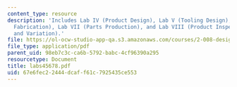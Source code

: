 ```yaml
---
content_type: resource
description: 'Includes Lab IV (Product Design), Lab V (Tooling Design), Lab VI (Tooling
  Fabrication), Lab VII (Parts Production), and Lab VIII (Product Inspection: Quality
  and Variation).'
file: https://ol-ocw-studio-app-qa.s3.amazonaws.com/courses/2-008-design-and-manufacturing-ii-spring-2004/67e6fec22444dcaff61c7925435ce553_labs45678.pdf
file_type: application/pdf
parent_uid: 98eb7c3c-ca6b-5792-babc-4cf96390a295
resourcetype: Document
title: labs45678.pdf
uid: 67e6fec2-2444-dcaf-f61c-7925435ce553
---
```

